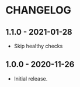 # CHANGELOG

## 1.1.0 - 2021-01-28

* Skip healthy checks


## 1.0.0 - 2020-11-26

* Initial release.

